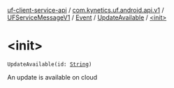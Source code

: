 [uf-client-service-api](../../../../index.md) / [com.kynetics.uf.android.api.v1](../../../index.md) / [UFServiceMessageV1](../../index.md) / [Event](../index.md) / [UpdateAvailable](index.md) / [&lt;init&gt;](./-init-.md)

# &lt;init&gt;

`UpdateAvailable(id: `[`String`](https://kotlinlang.org/api/latest/jvm/stdlib/kotlin/-string/index.html)`)`

An update is available on cloud


